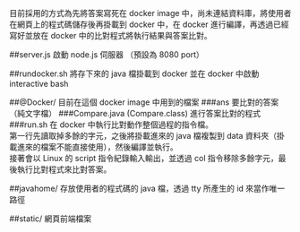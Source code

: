 目前採用的方式為先將答案寫死在 docker image 中，尚未連結資料庫，將使用者在網頁上的程式碼儲存後再掛載到 docker 中，在 docker 進行編譯，再透過已經寫好並放在 docker 中的比對程式將執行結果與答案比對。

##server.js
啟動 node.js 伺服器 （預設為 8080 port）

##rundocker.sh
將存下來的 java 檔掛載到 docker 並在 docker 中啟動 interactive bash

##@Docker/
目前在這個 docker image 中用到的檔案
###ans 
要比對的答案（純文字檔）
###Compare.java (Compare.class)
進行答案比對的程式
###run.sh
在 docker 中執行比對動作整個過程的指令檔。  
第一行先讀取掉多餘的字元，之後將掛載進來的 java 檔複製到 data 資料夾（掛載進來的檔案不能直接使用），然後編譯並執行。  
接著會以 Linux 的 script 指令紀錄輸入輸出，並透過 col 指令移除多餘字元，最後執行比對程式來比對答案。

##javahome/
存放使用者的程式碼的 java 檔，透過 tty 所產生的 id 來當作唯一路徑

##static/
網頁前端檔案


